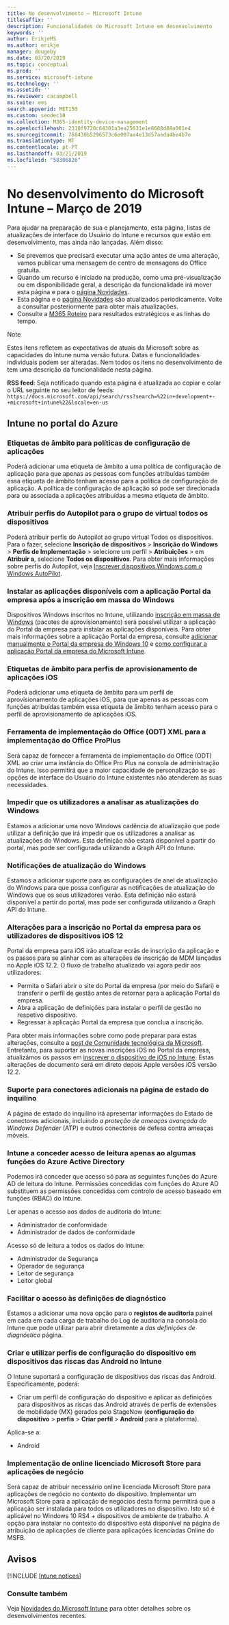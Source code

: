 ```yaml
---
title: No desenvolvimento – Microsoft Intune
titlesuffix: ''
description: Funcionalidades do Microsoft Intune em desenvolvimento
keywords: ''
author: ErikjeMS
ms.author: erikje
manager: dougeby
ms.date: 03/20/2019
ms.topic: conceptual
ms.prod: ''
ms.service: microsoft-intune
ms.technology: ''
ms.assetid: ''
ms.reviewer: cacampbell
ms.suite: ems
search.appverid: MET150
ms.custom: seodec18
ms.collection: M365-identity-device-management
ms.openlocfilehash: 2310f9720c64301a3ea25631e1e8688d88a001e4
ms.sourcegitcommit: 768430b5296573c6e007ae4e13d57aeda4be4b7e
ms.translationtype: MT
ms.contentlocale: pt-PT
ms.lasthandoff: 03/21/2019
ms.locfileid: "58306826"
---
```

# <a name="in-development-for-microsoft-intune---march-2019"></a>No desenvolvimento do Microsoft Intune – Março de 2019

Para ajudar na preparação de sua e planejamento, esta página, listas de atualizações de interface do Usuário do Intune e recursos que estão em desenvolvimento, mas ainda não lançadas. Além disso:

- Se prevemos que precisará executar uma ação antes de uma alteração, vamos publicar uma mensagem de centro de mensagens do Office gratuita.
- Quando um recurso é iniciado na produção, como uma pré-visualização ou em disponibilidade geral, a descrição da funcionalidade irá mover esta página e para o [página Novidades](whats-new.md).
- Esta página e o [página Novidades](whats-new.md) são atualizados periodicamente. Volte a consultar posteriormente para obter mais atualizações.
- Consulte a [M365 Roteiro](https://www.microsoft.com/microsoft-365/roadmap?rtc=2&filters=EMS) para resultados estratégicos e as linhas do tempo.

> [!Note]
> Estes itens refletem as expectativas de atuais da Microsoft sobre as capacidades do Intune numa versão futura. Datas e funcionalidades individuais podem ser alteradas. Nem todos os itens no desenvolvimento de tem uma descrição da funcionalidade nesta página.

**RSS feed**: Seja notificado quando esta página é atualizada ao copiar e colar o URL seguinte no seu leitor de feeds: `https://docs.microsoft.com/api/search/rss?search=%22in+development+-+microsoft+intune%22&locale=en-us`


<!--
## What's coming to Intune in the Azure portal  
## What's coming to Intune apps
## Notices
-->
 
## <a name="intune-in-the-azure-portal"></a>Intune no portal do Azure


<!-- 1903 start-->

### <a name="scope-tags-for-app-configuration-policies---2371891---"></a>Etiquetas de âmbito para políticas de configuração de aplicações <!--2371891 -->
Poderá adicionar uma etiqueta de âmbito a uma política de configuração de aplicação para que apenas as pessoas com funções atribuídas também essa etiqueta de âmbito tenham acesso para a política de configuração de aplicação. A política de configuração de aplicação só pode ser direcionada para ou associada a aplicações atribuídas a mesma etiqueta de âmbito.

### <a name="assign-autopilot-profiles-to-the-all-devices-virtual-group---2715522---"></a>Atribuir perfis do Autopilot para o grupo de virtual todos os dispositivos <!--2715522 -->
Poderá atribuir perfis do Autopilot ao grupo virtual Todos os dispositivos. Para o fazer, selecione **Inscrição de dispositivos** > **Inscrição do Windows** > **Perfis de Implementação** > selecione um perfil >  **Atribuições** > em **Atribuir a**, selecione **Todos os dispositivos**. Para obter mais informações sobre perfis do Autopilot, veja [Inscrever dispositivos Windows com o Windows AutoPilot](enrollment-autopilot.md).

### <a name="install-available-apps-using-the-company-portal-app-after-windows-bulk-enrollment----2751523----"></a>Instalar as aplicações disponíveis com a aplicação Portal da empresa após a inscrição em massa do Windows <!-- 2751523  -->
Dispositivos Windows inscritos no Intune, utilizando [inscrição em massa de Windows](windows-bulk-enroll.md) (pacotes de aprovisionamento) será possível utilizar a aplicação do Portal da empresa para instalar as aplicações disponíveis. Para obter mais informações sobre a aplicação Portal da empresa, consulte [adicionar manualmente o Portal da empresa do Windows 10](store-apps-company-portal-app.md) e [como configurar a aplicação Portal da empresa do Microsoft Intune](company-portal-app.md).

### <a name="scope-tags-for-ios-app-provisioning-profiles---2934430---"></a>Etiquetas de âmbito para perfis de aprovisionamento de aplicações iOS <!--2934430 -->
Poderá adicionar uma etiqueta de âmbito para um perfil de aprovisionamento de aplicações iOS, para que apenas as pessoas com funções atribuídas também essa etiqueta de âmbito tenham acesso para o perfil de aprovisionamento de aplicações iOS. 

### <a name="office-deployment-tool-odt-xml-for-office-proplus-deployment----3192477----"></a>Ferramenta de implementação do Office (ODT) XML para a implementação do Office ProPlus <!-- 3192477  -->
Será capaz de fornecer a ferramenta de implementação do Office (ODT) XML ao criar uma instância do Office Pro Plus na consola de administração do Intune. Isso permitirá que a maior capacidade de personalização se as opções de interface do Usuário do Intune existentes não atenderem às suas necessidades. 

###  <a name="block-users-from-scanning-for-windows-updates-------3316758------"></a>Impedir que os utilizadores a analisar as atualizações do Windows    <!-- 3316758    -->
Estamos a adicionar uma novo Windows cadência de atualização que pode utilizar a definição que irá impedir que os utilizadores a analisar as atualizações do Windows. Esta definição não estará disponível a partir do portal, mas pode ser configurada utilizando a Graph API do Intune.

### <a name="windows-update-notifications-----3316782---"></a>Notificações de atualização do Windows  <!-- 3316782 -->
Estamos a adicionar suporte para as configurações de anel de atualização do Windows para que possa configurar as notificações de atualização do Windows que os seus utilizadores verão. Esta definição não estará disponível a partir do portal, mas pode ser configurada utilizando a Graph API do Intune.

### <a name="changes-to-company-portal-enrollment-for-ios-12-device-users---3448635---"></a>Alterações para a inscrição no Portal da empresa para os utilizadores de dispositivos iOS 12 <!--3448635 -->  
Portal da empresa para iOS irão atualizar ecrãs de inscrição da aplicação e os passos para se alinhar com as alterações de inscrição de MDM lançadas no Apple iOS 12.2. O fluxo de trabalho atualizado vai agora pedir aos utilizadores:

- Permita o Safari abrir o site do Portal da empresa (por meio do Safari) e transferir o perfil de gestão antes de retornar para a aplicação Portal da empresa. 
- Abra a aplicação de definições para instalar o perfil de gestão no respetivo dispositivo.
- Regressar à aplicação Portal da empresa que conclua a inscrição.  

Para obter mais informações sobre como pode preparar para estas alterações, consulte a [post de Comunidade tecnológica da Microsoft](https://aka.ms/CP_changes_iOS12). Entretanto, para suportar as novas inscrições iOS no Portal da empresa, atualizámos os passos em [inscrever o dispositivo de iOS no Intune](https://docs.microsoft.com/en-us/intune/ios-enroll). Estas alterações de documento será em direto depois Apple versões iOS versão 12.2. 

### <a name="support-for-additional-connectors-on-the-tenant-status-page----3617202-------"></a>Suporte para conectores adicionais na página de estado do inquilino <!-- 3617202     -->
A página de estado do inquilino irá apresentar informações do Estado de conectores adicionais, incluindo *a proteção de ameaças avançada do Windows Defender* (ATP) e outros conectores de defesa contra ameaças móveis.

### <a name="granting-intune-read-only-access-to-some-azure-active-directory-roles----3637917---"></a>Intune a conceder acesso de leitura apenas ao algumas funções do Azure Active Directory <!-- 3637917 -->
Podemos irá conceder que acesso só para as seguintes funções do Azure AD de leitura do Intune. Permissões concedidas com funções do Azure AD substituem as permissões concedidas com controlo de acesso baseado em funções (RBAC) do Intune.

Ler apenas o acesso aos dados de auditoria do Intune:

- Administrador de conformidade
- Administrador de dados de conformidade

Acesso só de leitura a todos os dados do Intune:

- Administrador de Segurança
- Operador de segurança
- Leitor de segurança
- Leitor global

### <a name="easier-access-to-diagnostic-settings------3804627-----"></a>Facilitar o acesso às definições de diagnóstico   <!-- 3804627   -->
Estamos a adicionar uma nova opção para o **registos de auditoria** painel em cada em cada carga de trabalho do Log de auditoria na consola do Intune que pode utilizar para abrir diretamente a *das definições de diagnóstico* página.

### <a name="create-and-use-device-configuration-profiles-on-android-zebra-devices-in-intune----3895244----"></a>Criar e utilizar perfis de configuração do dispositivo em dispositivos das riscas das Android no Intune <!-- 3895244  -->
O Intune suportará a configuração de dispositivos das riscas das Android. Especificamente, poderá: 

- Criar um perfil de configuração do dispositivo e aplicar as definições para dispositivos as riscas das Android através de perfis de extensões de mobilidade (MX) gerados pelo StageNow (**configuração do dispositivo** > **perfis**  >  **Criar perfil** > **Android** para a plataforma).

Aplica-se a:  
- Android

<!-- 1901 start -->

### <a name="deployment-of-online-licensed-microsoft-store-for-business-apps----1672660----"></a>Implementação de online licenciado Microsoft Store para aplicações de negócio <!-- 1672660  -->
Será capaz de atribuir necessário online licenciada Microsoft Store para aplicações de negócio no contexto do dispositivo. Implementar um Microsoft Store para a aplicação de negócios desta forma permitirá que a aplicação ser instalada para todos os utilizadores no dispositivo. Isto só é aplicável no Windows 10 RS4 + dispositivos de ambiente de trabalho. A opção para instalar no contexto do dispositivo está disponível na página de atribuição de aplicações de cliente para aplicações licenciadas Online do MSFB.

## <a name="notices"></a>Avisos

[!INCLUDE [Intune notices](./includes/intune-notices.md)]

### <a name="see-also"></a>Consulte também
Veja [Novidades do Microsoft Intune](whats-new.md) para obter detalhes sobre os desenvolvimentos recentes.
